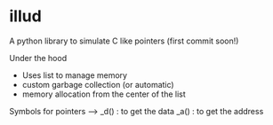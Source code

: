 # illud
A python library to simulate C like pointers (first commit soon!) 


Under the hood
* Uses list to manage memory
* custom garbage collection (or automatic)
* memory allocation from the center of the list


Symbols for pointers -->
    _d() : to get the data
    _a() : to get the address
